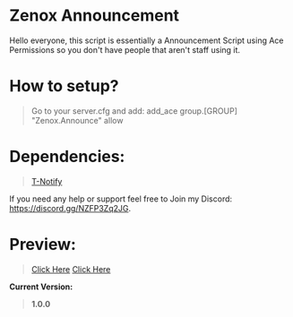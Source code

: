 # Zenox Announcement
Hello everyone, this script is essentially a Announcement Script using Ace Permissions so you don't have people that aren't staff using it.

# How to setup?
> Go to your server.cfg and add: add_ace group.[GROUP] "Zenox.Announce" allow

# Dependencies:
> [T-Notify](https://github.com/TasoOneAsia/t-notify)

If you need any help or support feel free to Join my Discord: https://discord.gg/NZFP3Zq2JG.

# Preview:
> [Click Here](https://cdn.discordapp.com/attachments/892161530920075314/960711867649638430/Screenshot_2022-04-05_022515.png)
> [Click Here](https://cdn.discordapp.com/attachments/857145265915822131/992545712980103178/Screenshot_2022-07-01_214203.png)

**Current Version:**
> **1.0.0**
